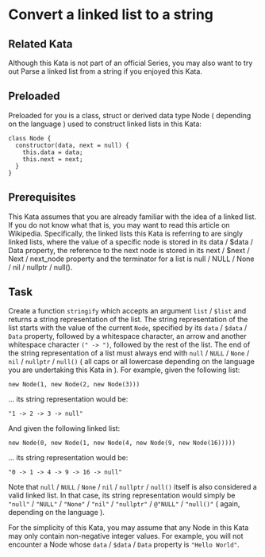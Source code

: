 # Convert a linked list to a string
## Related Kata
Although this Kata is not part of an official Series, you may also want to try out Parse a linked list from a string if you enjoyed this Kata.

## Preloaded
Preloaded for you is a class, struct or derived data type Node ( depending on the language ) used to construct linked lists in this Kata:
```
class Node {
  constructor(data, next = null) {
    this.data = data;
    this.next = next;
  }
}
```
## Prerequisites
This Kata assumes that you are already familiar with the idea of a linked list. If you do not know what that is, you may want to read this article on Wikipedia. Specifically, the linked lists this Kata is referring to are singly linked lists, where the value of a specific node is stored in its data / $data / Data property, the reference to the next node is stored in its next / $next / Next / next_node property and the terminator for a list is null / NULL / None / nil / nullptr / null().

## Task
Create a function ``stringify`` which accepts an argument ``list`` / ``$list`` and returns a string representation of the list. The string representation of the list starts with the value of the current ``Node``, specified by its ``data`` / ``$data`` / ``Data`` property, followed by a whitespace character, an arrow and another whitespace character ``(" -> ")``, followed by the rest of the list. The end of the string representation of a list must always end with ``null`` / ``NULL`` / ``None`` / ``nil`` / ``nullptr`` / ``null()`` ( all caps or all lowercase depending on the language you are undertaking this Kata in ). For example, given the following list:
```
new Node(1, new Node(2, new Node(3)))
```
... its string representation would be:
```
"1 -> 2 -> 3 -> null"
```
And given the following linked list:
```
new Node(0, new Node(1, new Node(4, new Node(9, new Node(16)))))
```
... its string representation would be:
```
"0 -> 1 -> 4 -> 9 -> 16 -> null"
```
Note that ``null`` / ``NULL`` / ``None`` / ``nil`` / ``nullptr`` / ``null()`` itself is also considered a valid linked list. In that case, its string representation would simply be ``"null"`` / ``"NULL"`` / ``"None"`` / ``"nil"`` / ``"nullptr"`` / ``@"NULL"`` / ``"null()"`` ( again, depending on the language ).

For the simplicity of this Kata, you may assume that any Node in this Kata may only contain non-negative integer values. For example, you will not encounter a Node whose ``data`` / ``$data`` / ``Data`` property is ``"Hello World"``.
